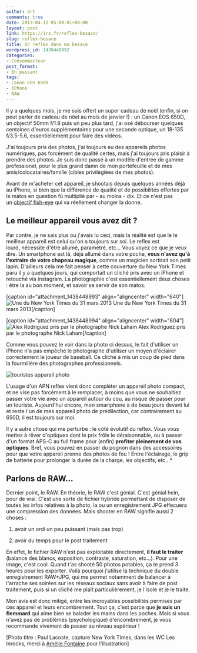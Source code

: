```yaml
---
author: art
comments: true
date: 2013-04-12 05:00:01+00:00
layout: post
link: https://irz.fr/reflex-besace/
slug: reflex-besace
title: Un reflex dans ma besace
wordpress_id: 1438448992
categories:
- Consommacteur
post_format:
- En passant
tags:
- Canon EOS 650D
- iPhone
- RAW
---
```


Il y a quelques mois, je me suis offert un super cadeau de noël (enfin, si on peut parler de cadeau de nöel au mois de janvier !) : un Canon EOS 650D, un objectif 50mm f/1.8 puis un peu plus tard, j'ai osé débourser quelques centaines d'euros supplémentaires pour une seconde optique, un 18-135 f/3.5-5.6, essentiellement pour faire des vidéos.<!-- more -->

J'ai toujours pris des photos, j'ai toujours eu des appareils photos numériques, pas forcément de qualité certes, mais j'ai toujours pris plaisir à prendre des photos. Je suis donc passé à un modèle d'entrée de gamme professionel, pour le plus grand damn de mon portefeuille et de mes amis/colocataires/famille (cibles privilégiées de mes photos).

Avant de m'acheter cet appareil, je shootais depuis quelques années déjà au iPhone, si bien que la différence de qualité et de possibilités offertes par le matos en question fû multiplié par - au moins - dix. Et ce n'est pas un [objectif fish-eye](https://irz.fr/test-objectif-fish-eyes) qui va réellement changer la donne.


## Le meilleur appareil vous avez dit ?


Par contre, je ne sais plus ou j'avais lu ceci, mais la réalité est que le le meilleur appareil est celui qu'on a toujours sur soi. Le reflex est lourd, nécessite d'être allumé, paramétré, etc… Vous voyez ce que je veux dire. Un smartphone est là, déjà allumé dans votre poche, **vous n'avez qu'à l'extraire de votre chapeau magique**, comme un magicien sortirait son petit lapin. D'ailleurs cela me fait penser à cette couverture du New York Times paru il y a quelques jours, qui comportait un cliché pris avec un iPhone et retouché via instagram. La photographie c'est essentiellement deux choses : être la au bon moment, et savoir se servir de son matos.

[caption id="attachment_1438448993" align="aligncenter" width="640"]![Une du New York Times du 31 mars 2013](https://static.irz.fr/2013/04/new-york-times-31-mars-2013.jpg) Une du New York Times du 31 mars 2013[/caption]

[caption id="attachment_1438448994" align="aligncenter" width="604"]![Alex Rodriguez pris par le photographe Nick Laham](https://static.irz.fr/2013/04/alex-yankee-iphone.jpg) Alex Rodriguez pris par le photographe Nick Laham[/caption]

Comme vous pouvez le voir dans la photo ci dessus, le fait d'utiliser un iPhone n'a pas empêché le photographe d'utiliser un moyen d'éclairer correctement le joueur de baseball. Ce cliché à mis un coup de pied dans la fourmilière des photographes professionnels.

![touristes appareil photo](https://static.irz.fr/2013/04/touristes-appareils-photo-640x452.gif)

L'usage d'un APN reflex vient donc compléter un appareil photo compact, et ne vise pas forcément à le remplacer, à moins que vous ne souhaitiez passer votre vie avec un appareil autour du cou, au risque de passer pour un touriste. Aujourd'hui encore, mon smartphone à de beau jours devant lui et reste l'un de mes appareil photo de prédilection, car contrairement au 650D, il est toujours sur moi.

Il y a autre chose qui me perturbe : le côté évolutif du reflex. Vous vous mettez à rêver d'optiques dont le prix frôle le déraisonnable, ou à passer d'un format APS-C au full frame pour (enfin) **profiter pleinement de vos optiques**. Bref, vous pouvez en passer du pognon dans des accessoires pour que votre appareil prenne des photos de fou ! Entre l'éclairage, le grip de batterie pour prolonger la durée de la charge, les objectifs, etc...*


## Parlons de RAW...


Dernier point, le RAW. En théorie, le RAW c'est génial. C'est génial hein, pour de vrai. C'est une sorte de fichier hybride permettant de disposer de toutes les infos relatives à la photo, la ou un enregistrement JPG effecuera une compression des données. Mais shooter en RAW signifie aussi 2 choses :



	
  1. avoir un ordi un peu puissant (mais pas trop)

	
  2. avoir du temps pour le post traitement


En effet, le fichier RAW n'est pas exploitable directement, **il faut le traiter** (balance des blancs, exposition, contraste, saturation, etc...). Pour une image, c'est cool. Quand t'as shooté 50 photos potables, ça te prend 3 heures pour les exporter. Voilà pourquoi j'utilise la technique du double enregistrement RAW+JPG, qui me permet notamment de balancer à l'arrache ses soirées sur les réseaux sociaux sans avoir à faire de post traitement, puis si un cliché me plaît particulièrement, je l'isole et je le traite.

Mon avis est donc mitigé, entre les incroyables possibilités permises par ces appareil et leurs encombrement. Tout ça, c'est parce que **je suis un flemmard** qui aime bien se balader les mains dans les poches. Mais si vous n'avez pas de problèmes (psychologique) d'encombrement, je vous recommande vivement de passer au niveau supérieur !



[Photo titre : Paul Lacoste, capture New York Times, dans les WC Les Inrocks, merci à [Amélie Fontaine](http://www.ameliefontaine.fr) pour l'illustration]

